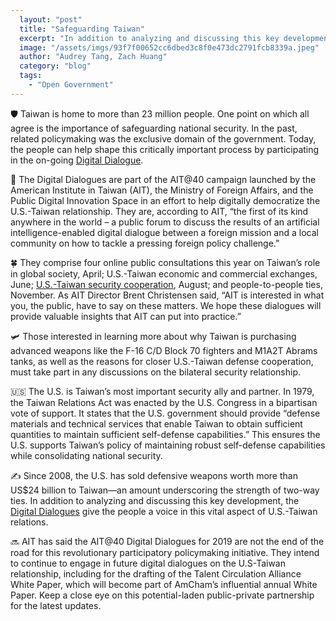 ```yaml
---
  layout: "post"
  title: "Safeguarding Taiwan"
  excerpt: "In addition to analyzing and discussing this key development, the Digital Dialogues give the people a voice in this vital aspect of U.S.-Taiwan relations."
  image: "/assets/imgs/93f7f00652cc6dbed3c8f0e473dc2791fcb8339a.jpeg"
  author: "Audrey Tang, Zach Huang"
  category: "blog"
  tags: 
    - "Open Government"
---
```


🛡️ Taiwan is home to more than 23 million people. One point on which all agree is the importance of safeguarding national security. In the past, related policymaking was the exclusive domain of the government. Today, the people can help shape this critically important process by participating in the on-going [Digital Dialogue](https://ait-polis.pdis.nat.gov.tw/55drvcpvrk).

📲 The Digital Dialogues are part of the AIT@40 campaign launched by the American Institute in Taiwan (AIT), the Ministry of Foreign Affairs, and the Public Digital Innovation Space in an effort to help digitally democratize the U.S.-Taiwan relationship.  They are, according to AIT, “the first of its kind anywhere in the world  – a public forum to discuss the results of an artificial intelligence-enabled digital dialogue between a foreign mission and a local community on how to tackle a pressing foreign policy challenge.”

🍀 They comprise four online public consultations this year on Taiwan’s role in global society, April; U.S.-Taiwan economic and commercial exchanges, June; [U.S.-Taiwan security cooperation](https://ait-polis.pdis.nat.gov.tw/55drvcpvrk), August; and people-to-people ties, November.  As AIT Director Brent Christensen said, “AIT is interested in what you, the public, have to say on these matters.  We hope these dialogues will provide valuable insights that AIT can put into practice.”

🛩️ Those interested in learning more about why Taiwan is purchasing advanced weapons like the F-16 C/D Block 70 fighters and M1A2T Abrams tanks, as well as the reasons for closer U.S.-Taiwan defense cooperation, must take part in any discussions on the bilateral security relationship.

🇺🇸 The U.S. is Taiwan’s most important security ally and partner. In 1979, the Taiwan Relations Act was enacted by the U.S. Congress in a bipartisan vote of support. It states that the U.S. government should provide “defense materials and technical services that enable Taiwan to obtain sufficient quantities to maintain sufficient self-defense capabilities.” This ensures the U.S. supports Taiwan’s policy of maintaining robust self-defense capabilities while consolidating national security.

✍️ Since 2008, the U.S. has sold defensive weapons worth more than US$24 billion to Taiwan—an amount underscoring the strength of two-way ties. In addition to analyzing and discussing this key development, the [Digital Dialogues](https://ait-polis.pdis.nat.gov.tw/55drvcpvrk) give the people a voice in this vital aspect of U.S.-Taiwan relations.

🔜 AIT has said the AIT@40 Digital Dialogues for 2019 are not the end of the road for this revolutionary participatory policymaking initiative. They intend to continue to engage in future digital dialogues on the U.S-Taiwan relationship, including for the drafting of the Talent Circulation Alliance White Paper, which will become part of AmCham’s influential annual White Paper. Keep a close eye on this potential-laden public-private partnership for the latest updates.
